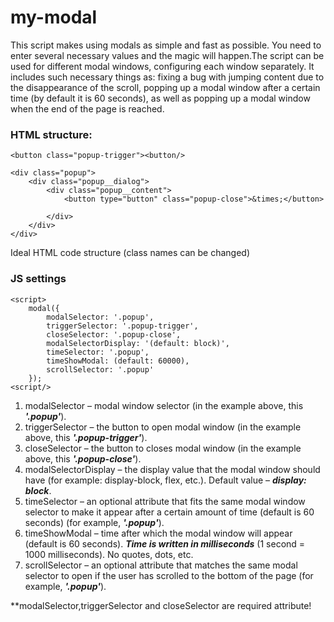 # my-modal
This script makes using modals as simple and fast as possible. You need to enter several necessary values and the magic will happen.The script can be used for different modal windows, configuring each window separately. It includes such necessary things as: fixing a bug with jumping content due to the disappearance of the scroll, popping up a modal window after a certain time (by default it is 60 seconds), as well as popping up a modal window when the end of the page is reached.

### HTML structure:
    
    <button class="popup-trigger"><button/>

    <div class="popup">
        <div class="popup__dialog">
            <div class="popup__content">
                <button type="button" class="popup-close">&times;</button>
                
            </div>
        </div>
    </div>
    
Ideal HTML code structure (сlass names can be changed)

### JS settings

    <script>
        modal({
            modalSelector: '.popup',
            triggerSelector: '.popup-trigger',
            closeSelector: '.popup-close',
            modalSelectorDisplay: '(default: block)',
            timeSelector: '.popup',
            timeShowModal: (default: 60000),
            scrollSelector: '.popup'
        });
    <script/>
   
1. modalSelector – modal window selector (in the example above, this ***'.popup'***).
2. triggerSelector – the button to open modal window (in the example above, this ***'.popup-trigger'***).
3. closeSelector – the button to closes modal window (in the example above, this ***'.popup-close'***).
4. modalSelectorDisplay – the display value that the modal window should have (for example: display-block, flex, etc.). Default value – ***display: block***.
5. timeSelector – an optional attribute that fits the same modal window selector to make it appear after a certain amount of time (default is 60 seconds) (for example, ***'.popup'***).
6. timeShowModal – time after which the modal window will appear (default is 60 seconds). ***Time is written in milliseconds*** (1 second = 1000 milliseconds). No quotes, dots, etc.
7. scrollSelector – an optional attribute that matches the same modal selector to open if the user has scrolled to the bottom of the page (for example, ***'.popup'***).
   
**modalSelector,triggerSelector and closeSelector are required attribute!

    
